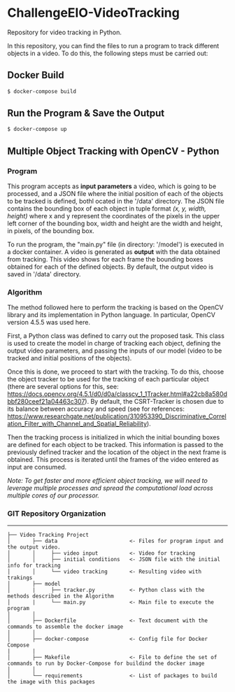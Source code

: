 # ChallengeEIO-VideoTracking
Repository for video tracking in Python.

In this repository, you can find the files to run a program to track different objects in a video. To do this, the following steps must be carried out:

## Docker Build
```sh
$ docker-compose build
```

## Run the Program & Save the Output
```sh
$ docker-compose up
```

## Multiple Object Tracking with OpenCV - Python

### Program

This program accepts as **input parameters** a video, which is going to be processed, and a JSON file where the initial position of each of the objects to be tracked is defined, bothl ocated in the '/data' directory. The JSON file contains the bounding box of each object in tuple format *(x, y, width, height)* where x and y represent the coordinates of the pixels in the upper left corner of the bounding box, width and height are the width and height, in pixels, of the bounding box.

To run the program, the "main.py" file (in directory: '/model') is executed in a docker container. A video is generated as **output** with the data obtained from tracking. This video shows for each frame the bounding boxes obtained for each of the defined objects. By default, the output video is saved in '/data' directory.

### Algorithm

The method followed here to perform the tracking is based on the OpenCV library and its implementation in Python language. In particular, OpenCV version 4.5.5 was used here.

First, a Python class was defined to carry out the proposed task. This class is used to create the model in charge of tracking each object, defining the output video parameters, and passing the inputs of our model (video to be tracked and initial positions of the objects).

Once this is done, we proceed to start with the tracking. To do this, choose the object tracker to be used for the tracking of each particular object (there are several options for this, see: https://docs.opencv.org/4.5.1/d0/d0a/classcv_1_1Tracker.html#a22cb8a580dbbf280ceef21a04463c307). By default, the CSRT-Tracker is chosen due to its balance between accuracy and speed (see for references: https://www.researchgate.net/publication/310953390_Discriminative_Correlation_Filter_with_Channel_and_Spatial_Reliability). 

Then the tracking process is initialized in which the initial bounding boxes are defined for each object to be tracked. This information is passed to the previously defined tracker and the location of the object in the next frame is obtained. This process is iterated until the frames of the video entered as input are consumed.

*Note: To get faster and more efficient object tracking, we will need to leverage multiple processes and spread the computational load across 
multiple cores of our processor.*



### GIT Repository Organization
------------------

    ├── Video Tracking Project                
    │       ├── data                       <- Files for program input and the output video.
    │       │     ├── video input          <- Video for tracking
    │       │     ├── initial conditions   <- JSON file with the initial info for tracking
    │       │     └── video tracking       <- Resulting video with trakings  
    │       ├── model                    
    │       |     ├── tracker.py           <- Python class with the methods described in the Algorithm
    │       |     └── main.py              <- Main file to execute the program
    │       │               
    │       ├── Dockerfile                 <- Text document with the commands to assemble the docker image 
    │       │                    
    │       ├── docker-compose             <- Config file for Docker Compose
    |       |
    │       ├── Makefile                   <- File to define the set of commands to run by Docker-Compose for buildind the docker image
    │       │                    
    │       └── requirements               <- List of packages to build the image with this packages

